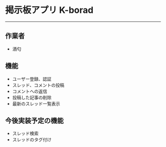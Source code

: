 # 掲示板アプリ K-borad
---

## 作業者
* 酒匂

## 機能
* ユーザー登録、認証
* スレッド、コメントの投稿
* コメントへの返信
* 投稿した記事の削除
* 最新のスレッド一覧表示

## 今後実装予定の機能
* スレッド検索
* スレッドのタグ付け
